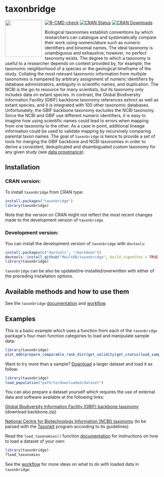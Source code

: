 
# taxonbridge
<img src="https://github.com/MoultDB/taxonbridge/blob/master/taxonbridge_logo.png" align="left" style="margin: 0px 10px 0px 0px;" alt="" width="120"></img>
<!-- badges: start -->
[![R-CMD-check](https://github.com/MoultDB/taxonbridge/actions/workflows/main.yml/badge.svg)](https://github.com/MoultDB/taxonbridge/actions/workflows/main.yml)
[![CRAN Status](https://www.r-pkg.org/badges/version/taxonbridge)](https://CRAN.R-project.org/package=taxonbridge)
[![CRAN Downloads](https://cranlogs.r-pkg.org/badges/grand-total/taxonbridge)](https://cran.r-project.org/package=taxonbridge)
<!-- badges: end -->

Biological taxonomies establish conventions by which researchers can catalogue and systematically compare their work using nomenclature such as numeric identifiers and binomial names. The ideal taxonomy is unambiguous and exhaustive; however, no perfect taxonomy exists. The degree to which a taxonomy is useful to a researcher depends on context provided by, for example, the taxonomic neighborhood of a species or the geological timeframe of the study. Collating the most relevant taxonomic information from multiple taxonomies is hampered by arbitrary assignment of numeric identifiers by database administrators, ambiguity in scientific names, and duplication. The NCBI is the go-to resource for many scientists, but its taxonomy only includes data on extant species. In contrast, the Global Biodiversity Information Facility (GBIF) backbone taxonomy references extinct as well as extant species, and it is integrated with 100 other taxonomic databases. Unfortunately, the GBIF backbone taxonomy excludes the NCBI taxonomy. Since the NCBI and GBIF use different numeric identifiers, it is easy to imagine how using scientific names could lead to errors when mapping from one taxonomy to the other. As a case in point, additional lineage information could be used to validate mapping by recursively comparing parental taxon names. The goal of `taxonbridge` is hence to provide a set of tools for merging the GBIF backbone and NCBI taxonomies in order to derive a consistent, deduplicated and disambiguated custom taxonomy for any given study (see [data provenance](https://github.com/MoultDB/taxonbridge/blob/master/taxonbridge_data_provenance.pdf)).

## Installation

### CRAN version:

To install `taxonbridge` from CRAN type:

``` r
install.packages("taxonbridge")
library(taxonbridge)
```

Note that the version on CRAN might not reflect the most recent changes made to the development version of `taxonbridge`.

### Development version:

You can install the development version of `taxonbridge` with `devtools`:

``` r
install.packages(c("devtools", "rmarkdown"))
devtools::install_github("MoultDB/taxonbridge", build_vignettes = TRUE)
library(taxonbridge)
```

`taxonbridge` can be also be updated/re-installed/overwritten with either of the preceding installation options. 

## Available methods and how to use them

See the `taxonbridge` [documentation]( https://rdocumentation.org/packages/taxonbridge/versions/1.0.1) and [workflow](https://github.com/MoultDB/taxonbridge/blob/master/taxonbridge_workflow.pdf).

## Examples

This is a basic example which uses a function from each of the `taxonbridge` package's four main function categories to load and manipulate sample data:

``` r
library(taxonbridge)
plot_mdb(prepare_comparable_rank_dist(get_validity(get_status(load_sample()), valid = TRUE)))
```

Want to try more than a sample? [Download](https://drive.google.com/file/d/1gpvm9QKdOcuGo_cIXPkAgGlB-qfKZZU6/view?usp=sharing) a larger dataset and load it as follow:

``` r
library(taxonbridge)
load_population("path/to/downloaded/dataset")
```
You can also prepare a dataset yourself which requires the use of external data and software available at the following links:

[Global Biodiversity Information Facility (GBIF) backbone taxonomy](https://hosted-datasets.gbif.org/datasets/backbone/current/) (download backbone.zip)

[National Centre for Biotechnology Information (NCBI) taxonomy](https://ftp.ncbi.nlm.nih.gov/pub/taxonomy/new_taxdump/) (to be parsed with the [Taxonkit](https://bioinf.shenwei.me/taxonkit/download/) program according to its guidelines)

Read the `load_taxonomies()` function [documentation](https://rdocumentation.org/packages/taxonbridge/versions/1.0.1/topics/load_taxonomies) for instructions on how to load a dataset of your own:

``` r
library(taxonbridge)
?load_taxonomies
```

See the [workflow](https://github.com/MoultDB/taxonbridge/blob/master/taxonbridge_workflow.pdf) for more ideas on what to do with loaded data in `taxonbridge`.
